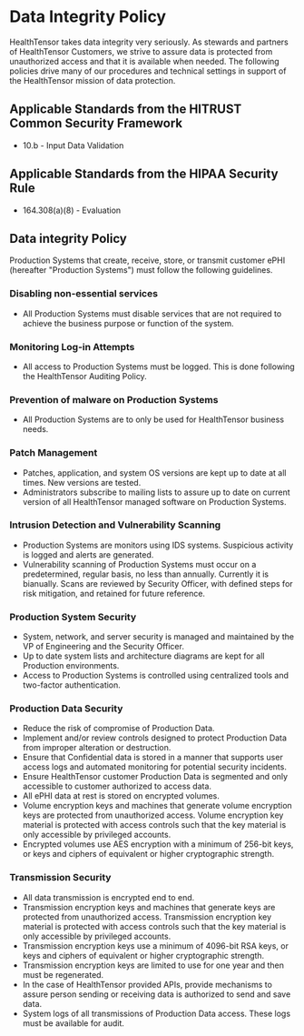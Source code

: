 # Data Integrity Policy

HealthTensor takes data integrity very seriously. As stewards and partners of HealthTensor Customers, we strive to assure data is protected from unauthorized access and that it is available when needed. The following policies drive many of our procedures and technical settings in support of the HealthTensor mission of data protection.

## Applicable Standards from the HITRUST Common Security Framework

* 10.b - Input Data Validation

## Applicable Standards from the HIPAA Security Rule

* 164.308(a)(8) - Evaluation

## Data integrity Policy

Production Systems that create, receive, store, or transmit customer ePHI (hereafter "Production Systems") must follow the following guidelines.

### Disabling non-essential services

* All Production Systems must disable services that are not required to achieve the business purpose or function of the system. 

### Monitoring Log-in Attempts

* All access to Production Systems must be logged. This is done following the HealthTensor Auditing Policy.

### Prevention of malware on Production Systems

* All Production Systems are to only be used for HealthTensor business needs.

### Patch Management

* Patches, application, and system OS versions are kept up to date at all times. New versions are tested.
* Administrators subscribe to mailing lists to assure up to date on current version of all HealthTensor managed software on Production Systems.

### Intrusion Detection and Vulnerability Scanning

* Production Systems are monitors using IDS systems. Suspicious activity is logged and alerts are generated.
* Vulnerability scanning of Production Systems must occur on a predetermined, regular basis, no less than annually. Currently it is bianually. Scans are reviewed by Security Officer, with defined steps for risk mitigation, and retained for future reference.

### Production System Security

* System, network, and server security is managed and maintained by the VP of Engineering and the Security Officer.
* Up to date system lists and architecture diagrams are kept for all Production environments.
* Access to Production Systems is controlled using centralized tools and two-factor authentication.

### Production Data Security

* Reduce the risk of compromise of Production Data.
* Implement and/or review controls designed to protect Production Data from improper alteration or destruction.
* Ensure that Confidential data is stored in a manner that supports user access logs and automated monitoring for potential security incidents.
* Ensure HealthTensor customer Production Data is segmented and only accessible to customer authorized to access data.
* All ePHI data at rest is stored on encrypted volumes.
* Volume encryption keys and machines that generate volume encryption keys are protected from unauthorized access. Volume encryption key material is protected with access controls such that the key material is only accessible by privileged accounts.
* Encrypted volumes use AES encryption with a minimum of 256-bit keys, or keys and ciphers of equivalent or higher cryptographic strength.

### Transmission Security

* All data transmission is encrypted end to end.
* Transmission encryption keys and machines that generate keys are protected from unauthorized access. Transmission encryption key material is protected with access controls such that the key material is only accessible by privileged accounts.
* Transmission encryption keys use a minimum of 4096-bit RSA keys, or keys and ciphers of equivalent or higher cryptographic strength.
* Transmission encryption keys are limited to use for one year and then must be regenerated.
* In the case of HealthTensor provided APIs, provide mechanisms to assure person sending or receiving data is authorized to send and save data.
* System logs of all transmissions of Production Data access. These logs must be available for audit.
